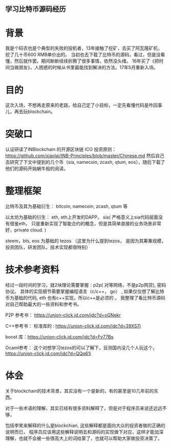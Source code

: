 ## 学习比特币源码经历

# 背景
   我是个码农也是个典型的失败的投机者，13年接触了挖矿，去买了阿瓦隆矿机，挖了几十币600 RMB单价出的。
   当初也去下载了比特币的源码，看过，但是没看懂，然后就作罢。期间断断续续折腾了很多事情，依然没头绪。
   16年买了《把时间当做朋友》，人困惑的时候从书里最能找到解决的方法。17年5月重新入场。

# 目的
   这次入场，不想再走原来的老路，给自己定了小目标，一定先看懂代码是咋回事儿，再去玩blockchain。

# 突破口
   认证研读了INBlockchain 的开源区块链 ICO 投资原则：https://github.com/xiaolai/INB-Principles/blob/master/Chinese.md
   然后自己去研究了下文中提到的几个币（sia, namecoin, zcash, qtum, eos），随后下载了他们的源码开始蜗牛般的阅读。


# 整理框架
   比特币及其为基础衍生： bitcoin, namecoin, zcash, qtum 等
   
   以太坊为基础的衍生： eth,  eth上开发的DAPP， sia( 严格意义上sia代码层面没有借鉴eth，
   只是重新实现了智能合约的概念，但是其简单直接的业务场景非常好，private cloud. )
   
   steem，bts, eos 为基础的
   tezos （这里为什么提到tezos， 是因为其筹集规模，投资团队，研发团队，技术实现都很特别）


# 技术参考资料
   经过一段时间的学习，就2块理论需要掌握：p2p( 对等网络，不是p2p网贷), 密码协议。
   具体的实现细节需要掌握编程语言（c/c++， go） , 如果仅仅想了解比特币为基础的代码, eth 也有c++实现，所以c++是必须的 。 
   我整理了看比特币源码对自己帮助最大的一些资料和参考书。
   
   P2P 参考书： https://union-click.jd.com/jdc?d=oGNekr
   
   C++参考书： 标准库的 : https://union-click.jd.com/jdc?d=39XS7i
   
   boost 库：https://union-click.jd.com/jdc?d=Fv77Bs
   
   Ocaml参考： 这个对想学习tezos的可以了解下，目测国内没几个人玩这个，https://union-click.jd.com/jdc?d=QQq61i

# 体会
   关于blockchain的技术背景，其实没有一个是新的，有的甚至是10几年前的东西。
   
   对于一些术语的理解，其实已经有很多资料解释了，但是对于程序员来说还远远不够，
   
   包括李笑来解释的什么是blockchian, 这些解释都是面向大众的投资者做的正确的说明而已，
   程序员应该用这些解释说明去和源码的实现做下对应，这样才能加深理解，也就不会被一些很高大上的词给蒙了，也就可以帮助大家做投资决策了。













